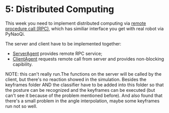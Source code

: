 # 5: Distributed Computing
This week you need to implement distributed computing via [remote procedure call (RPC)](https://en.wikipedia.org/wiki/Remote_procedure_call), which has similiar interface you get with real robot via PyNaoQi.

The server and client have to be implemented together:
* [ServerAgent](./agent_server.py) provides remote RPC service;
* [ClientAgent](./agent_client.py) requests remote call from server and provides non-blocking capibility.


NOTE: this can't really run.The functions on the server will be called by the client, but there's no reaction showed in the simulation. Besides the keyframes folder AND the classifier have to be added into this folder so that the posture can be recognized and the keyframes can be executed (but can't see it because of the problem mentioned before). And also found that there's a small problem in the angle interpolation, maybe some keyframes run not so well.


